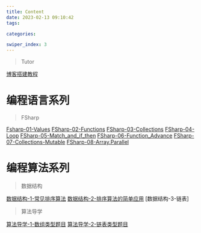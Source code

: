 ```yaml
---
title: Content
date: 2023-02-13 09:10:42
tags: 

categories: 

swiper_index: 3
---
```

> Tutor

[博客搭建教程](https://cyanzzy.github.io/2023/02/12/%E6%90%AD%E5%BB%BA%E5%8D%9A%E5%AE%A2%E6%95%99%E7%A8%8B/)
# 编程语言系列
> FSharp

[Fsharp-01-Values](https://cyanzzy.github.io/2023/02/12/Fsharp-01-Values/)
[FSharp-02-Functions](https://cyanzzy.github.io/2023/02/13/FSharp-02-Functions/)
[FSharp-03-Collections](https://cyanzzy.github.io/2023/02/14/FSharp-03-Collections/)
[FSharp-04-Loop]()
[FSharp-05-Match_and_if_then]()
[FSharp-06-Function_Advance]()
[FSharp-07-Collections-Mutable]()
[FSharp-08-Array.Parallel]()

# 编程算法系列
> 数据结构

[数据结构-1-常见排序算法](https://cyanzzy.github.io/2023/02/13/%E6%95%B0%E6%8D%AE%E7%BB%93%E6%9E%84-1-%E5%B8%B8%E8%A7%81%E6%8E%92%E5%BA%8F%E7%AE%97%E6%B3%95/)
[数据结构-2-排序算法的简单应用](https://cyanzzy.github.io/2023/02/14/%E6%95%B0%E6%8D%AE%E7%BB%93%E6%9E%84-2-%E6%8E%92%E5%BA%8F%E7%AE%97%E6%B3%95%E7%9A%84%E7%AE%80%E5%8D%95%E5%BA%94%E7%94%A8/)
[数据结构-3-链表]


> 算法导学

[算法导学-1-数组类型题目](https://cyanzzy.github.io/2023/02/13/%E7%AE%97%E6%B3%95%E5%AF%BC%E5%AD%A6-1-%E6%95%B0%E7%BB%84%E7%B1%BB%E5%9E%8B%E9%A2%98%E7%9B%AE/)
[算法导学-2-链表类型题目]()
